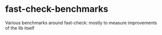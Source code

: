 # fast-check-benchmarks
Various benchmarks around fast-check: mostly to measure improvements of the lib itself
